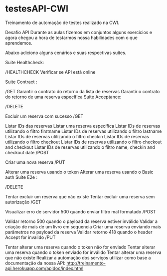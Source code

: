 # testesAPI-CWI
Treinamento de automação de testes realizado na CWI.

Desafio API
Durante as aulas fizemos em conjuntos alguns exercícios e agora chegou a hora de testarmos nossa habilidades com o que aprendemos.

Abaixo adiciono alguns cenários e suas respectivas suítes.

Suite Healthcheck:

/HEALTHCHECK
Verificar se API está online

Suite Contract :

/GET
Garantir o contrato do retorno da lista de reservas
Garantir o contrato do retorno de uma reserva específica
Suite Acceptance:

/DELETE

Excluir um reserva com sucesso
/GET

Listar IDs das reservas
Listar uma reserva específica
Listar IDs de reservas utilizando o filtro firstname
Listar IDs de reservas utilizando o filtro lastname
Listar IDs de reservas utilizando o filtro checkin
Listar IDs de reservas utilizando o filtro checkout
Listar IDs de reservas utilizando o filtro checkout and checkout
Listar IDs de reservas utilizando o filtro name, checkin and checkout date
/POST

Criar uma nova reserva
/PUT

Alterar uma reserva usando o token
Alterar uma reserva usando o Basic auth
Suite E2e :

/DELETE

Tentar excluir um reserva que não existe
Tentar excluir uma reserva sem autorização
/GET

Visualizar erro de servidor 500 quando enviar filtro mal formatado
/POST

Validar retorno 500 quando o payload da reserva estiver inválido
Validar a criação de mais de um livro em sequencia
Criar uma reserva enviando mais parâmetros no payload da reserva
Validar retorno 418 quando o header Accept for invalido
/PUT

Tentar alterar uma reserva quando o token não for enviado
Tentar alterar uma reserva quando o token enviado for inválido
Tentar alterar uma reserva que não existe
Realizar a automação dos serviços utilizar como base a documentação da nossa API: http://treinamento-api.herokuapp.com/apidoc/index.html
